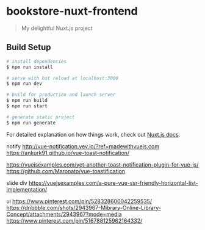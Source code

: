 # bookstore-nuxt-frontend

> My delightful Nuxt.js project

## Build Setup

``` bash
# install dependencies
$ npm run install

# serve with hot reload at localhost:3000
$ npm run dev

# build for production and launch server
$ npm run build
$ npm run start

# generate static project
$ npm run generate
```

For detailed explanation on how things work, check out [Nuxt.js docs](https://nuxtjs.org).


notify
http://vue-notification.yev.io/?ref=madewithvuejs.com
https://ankurk91.github.io/vue-toast-notification/

https://vuejsexamples.com/yet-another-toast-notification-plugin-for-vue-js/
https://github.com/Maronato/vue-toastification

slide div
https://vuejsexamples.com/a-pure-vue-ssr-friendly-horizontal-list-implementation/

ui
https://www.pinterest.com/pin/528328600042259535/
https://dribbble.com/shots/2943967-Mibrary-Online-Library-Concept/attachments/2943967?mode=media
https://www.pinterest.com/pin/516788125962164332/
